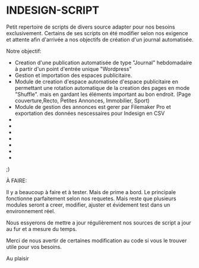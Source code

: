 # INDESIGN-SCRIPT

Petit repertoire de scripts de divers source adapter pour nos besoins exclusivement. Certains de ses scripts on été modifier selon nos exigence et attente afin d'arrivée a nos objectifs de création d'un journal automatisée.

Notre objectif:

- Creation d'une publication automatisée de type "Journal" hebdomadaire à partir d'un point d'entrée unique "Wordpress"
- Gestion et importation des espaces publicitaire.
- Module de creation d'espace automatisée d'espace publicitaire en permettant une rotation automatique de la creation des pages en mode "Shuffle". mais en gardant les éléments important au bon endroit. (Page couverture,Recto, Petites Annonces, Immobilier, Sport)
- Module de gestion des annonces est gerer par Filemaker Pro et exportation des données nescessaires pour Indesign en CSV
-
-
-
-
-
-
-
;)

À FAIRE:

Il y a beaucoup à faire et à tester. Mais de prime a bord. Le principale fonctionne parfaitement selon nos requetes. Mais reste que plusieurs modules seront a creer, modifier, ajuster et évidement test dans un environnement réel.

Nous essyerons de mettre a jour régulièrement nos sources de script a jour au fur et a mesure du temps.

Merci de nous avertir de certaines modification au code si vous le trouver utile pour vos besoins.

Au plaisir

